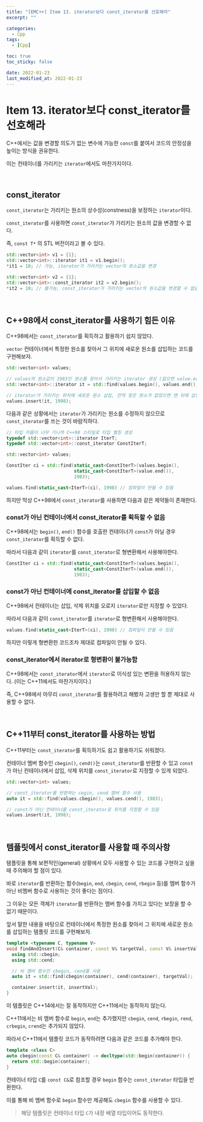 ```yaml
---
title: "[EMC++] Item 13. iterator보다 const_iterator를 선호해라"
excerpt: ""

categories:
  - Cpp
tags:
  - [Cpp]

toc: true
toc_sticky: false

date: 2022-01-23
last_modified_at: 2022-01-23
---
```


# Item 13. iterator보다 const_iterator를 선호해라

C++에서는 값을 변경할 의도가 없는 변수에 가능한 `const`를 붙여서 코드의 안정성을 높이는 방식을 권유한다.

이는 컨테이너를 가리키는 `iterator`에서도 마찬가지이다.

<br>

## const_iterator

`const_iterator`는 가리키는 원소의 상수성(constness)을 보장하는 `iterator`이다.

`const_iterator`를 사용하면 `const_iterator`가 가리키는 원소의 값을 변경할 수 없다.

즉, `const T*` 의 STL 버전이라고 볼 수 있다.

```cpp
std::vector<int> v1 = {1};
std::vector<int>::iterator it1 = v1.begin();
*it1 = 10; // 가능, iterator가 가리키는 vector의 원소값을 변경

std::vector<int> v2 = {1};
std::vector<int>::const_iterator it2 = v2.begin();
*it2 = 10; // 불가능, const_iterator가 가리키는 vector의 원소값을 변경할 수 없음
```

<br>

## C++98에서 const_iterator를 사용하기 힘든 이유

C++98에서는 `const_iterator`를 획득하고 활용하기 쉽지 않았다.

`vector` 컨테이너에서 특정한 원소를 찾아서 그 위치에 새로운 원소를 삽입하는 코드를 구현해보자.

```cpp
std::vector<int> values;

// values의 원소값이 1983인 원소를 찾아서 가리키는 iterator 생성 (없으면 value.end()를 가리키고 있음) 
std::vector<int>::iterator it = std::find(values.begin(), values.end(), 1983);

// iterator가 가리키는 위치에 새로운 원소 삽입, 만약 찾은 원소가 없었으면 맨 뒤에 삽입
values.insert(it, 1998);
```

다음과 같은 상황에서는 `iterator`가 가리키는 원소를 수정하지 않으므로 `const_iterator`를 쓰는 것이 바람직하다.

```cpp
// 타입 이름이 너무 기니까 C++98 스타일로 타입 별칭 생성
typedef std::vector<int>::iterator IterT;
typedef std::vector<int>::const_iterator ConstIterT;

std::vector<int> values;

ConstIter ci = std::find(static_cast<ConstIterT>(values.begin(), 
                         static_cast<ConstIterT>(value.end()), 
                         1983);

values.find(static_cast<IterT>(ci), 1998) // 컴파일이 안될 수 있음
```

하지만 막상 C++98에서 `const_iterator`를 사용하면 다음과 같은 제약들이 존재한다.

### const가 아닌 컨테이너에서 const_iterator를 획득할 수 없음

C++98에서는 `begin()`, `end()` 함수를 호출한 컨테이너가 `const`가 아닐 경우 `const_iterator`를 획득할 수 없다.

따라서 다음과 같이 `iterator`를 `const_iterator`로 형변환해서 사용해야한다.

```cpp
ConstIter ci = std::find(static_cast<ConstIterT>(values.begin(), 
                         static_cast<ConstIterT>(value.end()), 
                         1983);
```

### const가 아닌 컨테이너에 const_iterator를 삽입할 수 없음

C++98에서 컨테이너는 삽입, 삭제 위치를 오로지 `iterator`로만 지정할 수 있었다.

따라서 다음과 같이 `const_iterator`를 `iterator`로 형변환해서 사용해야한다.

```cpp
values.find(static_cast<IterT>(ci), 1998) // 컴파일이 안될 수 있음
```

하지만 이렇게 형변환한 코드조차 제대로 컴파일이 안될 수 있다.

### const_iterator에서 iterator로 형변환이 불가능함

C++98에서는 `const_iterator`에서 `iterator`로 이식성 있는 변환을 허용하지 않는다. (이는 C++11에서도 마찬가지이다.)

즉, C++98에서 아무리 `const_iterator`를 활용하려고 해봤자 고생만 할 뿐 제대로 사용할 수 없다.

<br>

## C++11부터 const_iterator를 사용하는 방법

C++11부터는 `const_iterator`를 획득하기도 쉽고 활용하기도 쉬워졌다.

컨테이너 멤버 함수인 `cbegin()`, `cend()`는 `const_iterator`를 반환할 수 있고 `const`가 아닌 컨테이너에서 삽입, 삭제 위치를 `const_iterator`로 지정할 수 있게 되었다.

```cpp
std::vector<int> values;

// const_iterator를 반환하는 cegin, cend 멤버 함수 사용
auto it = std::find(values.cbegin(), values.cend(), 1983);

// const가 아닌 컨테이너를 const_iterator로 위치를 지정할 수 있음
values.insert(it, 1998);
```

<br>

## 템플릿에서 const_iterator를 사용할 때 주의사항

템플릿을 통해 보편적인(general) 상황에서 모두 사용할 수 있는 코드를 구현하고 싶을 때 주의해야 할 점이 있다.

바로 `iterator`를 반환하는 함수(`begin`, `end`, `cbegin`, `cend`, `rbegin` 등)를 멤버 함수가 아닌 비멤버 함수로 사용하는 것이 좋다는 점이다.

그 이유는 모든 객체가 `iterator`를 반환하는 멤버 함수를 가지고 있다는 보장을 할 수 없기 때문이다.

앞서 말한 내용을 바탕으로 컨테이너에서 특정한 원소를 찾아서 그 위치에 새로운 원소를 삽입하는 템플릿 코드를 구현해보자.

```cpp
template <typename C, typename V>
void findAndInsert(C& container, const V& targetVal, const V& insertVal) {
  using std::cbegin;
  using std::cend;

  // 비 멤버 함수인 cbegin, cend를 사용
  auto it = std::find(cbegin(container), cend(container), targetVal);

  container.insert(it, insertVal);
} 
```

이 템플릿은 C++14에서는 잘 동작하지만 C++11에서는 동작하지 않는다.

C++11에서는 비 멤버 함수로 `begin`, `end`는 추가했지만 `cbegin`, `cend`, `rbegin`, `rend`, `crbegin`, `crend`는 추가되지 않았다.

따라서 C++11에서 템플릿 코드가 동작하려면 다음과 같은 코드를 추가해야 한다.

```cpp
template <class C>
auto cbegin(const C& container) -> decltype(std::begin(container)) {
  return std::begin(container);
}
```

컨테이너 타입 `C`를 `const C&`로 참조할 경우 `begin` 함수는 `const_iterator` 타입을 반환한다.

이를 통해 비 멤버 함수로 `begin` 함수만 제공해도 `cbegin` 함수를 사용할 수 있다.

> 해당 템플릿은 컨테이너 타입 `C`가 내장 배열 타입이어도 동작한다.

<br>